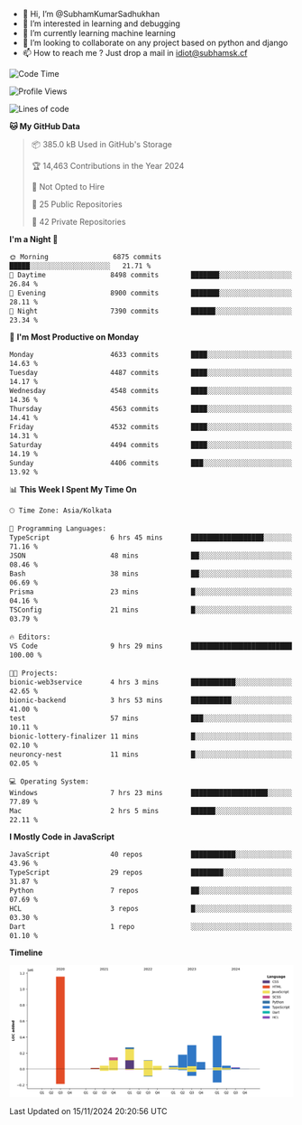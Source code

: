 - 👋 Hi, I’m @SubhamKumarSadhukhan
- 👀 I’m interested in learning and debugging
- 🌱 I’m currently learning machine learning
- 💞️ I’m looking to collaborate on any project based on python and django
- 📫 How to reach me ?
      Just drop a mail in idiot@subhamsk.cf

<!---
SubhamKumarSadhukhan/SubhamKumarSadhukhan is a ✨ special ✨ repository because its `README.md` (this file) appears on your GitHub profile.
You can click the Preview link to take a look at your changes.
--->


<!--START_SECTION:waka-->
![Code Time](http://img.shields.io/badge/Code%20Time-2%2C627%20hrs%202%20mins-blue)

![Profile Views](http://img.shields.io/badge/Profile%20Views-3-blue)

![Lines of code](https://img.shields.io/badge/From%20Hello%20World%20I%27ve%20Written-2.8%20million%20lines%20of%20code-blue)

**🐱 My GitHub Data** 

> 📦 385.0 kB Used in GitHub's Storage 
 > 
> 🏆 14,463 Contributions in the Year 2024
 > 
> 🚫 Not Opted to Hire
 > 
> 📜 25 Public Repositories 
 > 
> 🔑 42 Private Repositories 
 > 
**I'm a Night 🦉** 

```text
🌞 Morning                6875 commits        █████░░░░░░░░░░░░░░░░░░░░   21.71 % 
🌆 Daytime                8498 commits        ███████░░░░░░░░░░░░░░░░░░   26.84 % 
🌃 Evening                8900 commits        ███████░░░░░░░░░░░░░░░░░░   28.11 % 
🌙 Night                  7390 commits        ██████░░░░░░░░░░░░░░░░░░░   23.34 % 
```
📅 **I'm Most Productive on Monday** 

```text
Monday                   4633 commits        ████░░░░░░░░░░░░░░░░░░░░░   14.63 % 
Tuesday                  4487 commits        ████░░░░░░░░░░░░░░░░░░░░░   14.17 % 
Wednesday                4548 commits        ████░░░░░░░░░░░░░░░░░░░░░   14.36 % 
Thursday                 4563 commits        ████░░░░░░░░░░░░░░░░░░░░░   14.41 % 
Friday                   4532 commits        ████░░░░░░░░░░░░░░░░░░░░░   14.31 % 
Saturday                 4494 commits        ████░░░░░░░░░░░░░░░░░░░░░   14.19 % 
Sunday                   4406 commits        ███░░░░░░░░░░░░░░░░░░░░░░   13.92 % 
```


📊 **This Week I Spent My Time On** 

```text
🕑︎ Time Zone: Asia/Kolkata

💬 Programming Languages: 
TypeScript               6 hrs 45 mins       ██████████████████░░░░░░░   71.16 % 
JSON                     48 mins             ██░░░░░░░░░░░░░░░░░░░░░░░   08.46 % 
Bash                     38 mins             ██░░░░░░░░░░░░░░░░░░░░░░░   06.69 % 
Prisma                   23 mins             █░░░░░░░░░░░░░░░░░░░░░░░░   04.16 % 
TSConfig                 21 mins             █░░░░░░░░░░░░░░░░░░░░░░░░   03.79 % 

🔥 Editors: 
VS Code                  9 hrs 29 mins       █████████████████████████   100.00 % 

🐱‍💻 Projects: 
bionic-web3service       4 hrs 3 mins        ███████████░░░░░░░░░░░░░░   42.65 % 
bionic-backend           3 hrs 53 mins       ██████████░░░░░░░░░░░░░░░   41.00 % 
test                     57 mins             ███░░░░░░░░░░░░░░░░░░░░░░   10.11 % 
bionic-lottery-finalizer 11 mins             █░░░░░░░░░░░░░░░░░░░░░░░░   02.10 % 
neuroncy-nest            11 mins             █░░░░░░░░░░░░░░░░░░░░░░░░   02.05 % 

💻 Operating System: 
Windows                  7 hrs 23 mins       ███████████████████░░░░░░   77.89 % 
Mac                      2 hrs 5 mins        ██████░░░░░░░░░░░░░░░░░░░   22.11 % 
```

**I Mostly Code in JavaScript** 

```text
JavaScript               40 repos            ███████████░░░░░░░░░░░░░░   43.96 % 
TypeScript               29 repos            ████████░░░░░░░░░░░░░░░░░   31.87 % 
Python                   7 repos             ██░░░░░░░░░░░░░░░░░░░░░░░   07.69 % 
HCL                      3 repos             █░░░░░░░░░░░░░░░░░░░░░░░░   03.30 % 
Dart                     1 repo              ░░░░░░░░░░░░░░░░░░░░░░░░░   01.10 % 
```



**Timeline**

![Lines of Code chart](https://raw.githubusercontent.com/SubhamKumarSadhukhan/SubhamKumarSadhukhan/main/assets/bar_graph.png)


 Last Updated on 15/11/2024 20:20:56 UTC
<!--END_SECTION:waka-->
